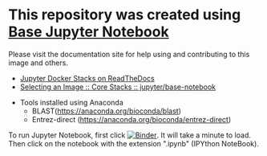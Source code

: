 

# This repository was created using [Base Jupyter Notebook](https://github.com/jupyter/docker-stacks)

Please visit the documentation site for help using and contributing to this image and others.

* [Jupyter Docker Stacks on ReadTheDocs](http://jupyter-docker-stacks.readthedocs.io/en/latest/index.html)
* [Selecting an Image :: Core Stacks :: jupyter/base-notebook](http://jupyter-docker-stacks.readthedocs.io/en/latest/using/selecting.html#jupyter-base-notebook)

+ Tools installed using Anaconda
    - BLAST(https://anaconda.org/bioconda/blast)
    - Entrez-direct (https://anaconda.org/bioconda/entrez-direct)

To run Jupyter Notebook, first click 
[![Binder](https://mybinder.org/badge_logo.svg)](https://mybinder.org/v2/gh/stevetsa/jupyter-blast-docker/master?filepath=jupyter-blast-docker-notebook.ipynb).  It will take a minute to load. Then click on the notebook with the extension ".ipynb" (IPYthon NoteBook).  

